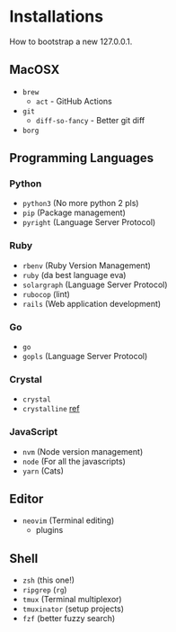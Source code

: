 # Installations
How to bootstrap a new 127.0.0.1.

## MacOSX
* `brew`
	 * `act` - GitHub Actions
* `git`
	 * `diff-so-fancy` - Better git diff
* `borg`

## Programming Languages
### Python
* `python3` (No more python 2 pls)
* `pip` (Package management)
* `pyright` (Language Server Protocol)

### Ruby
* `rbenv` (Ruby Version Management)
* `ruby` (da best language eva)
* `solargraph` (Language Server Protocol)
* `rubocop` (lint)
* `rails` (Web application development)

### Go
* `go`
* `gopls` (Language Server Protocol)

### Crystal
* `crystal`
* `crystalline` [ref](https://github.com/elbywan/crystalline)

### JavaScript
* `nvm` (Node version management)
* `node` (For all the javascripts)
* `yarn` (Cats)

## Editor
* `neovim` (Terminal editing)
	 * plugins

## Shell
* `zsh` (this one!)
* `ripgrep` (`rg`)
* `tmux` (Terminal multiplexor)
* `tmuxinator` (setup projects)
* `fzf` (better fuzzy search)
